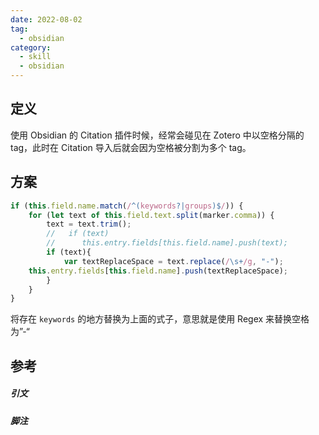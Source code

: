 ```yaml
---
date: 2022-08-02
tag:
  - obsidian
category:
  - skill
  - obsidian
---
```




## 定义

使用 Obsidian 的 Citation 插件时候，经常会碰见在 Zotero 中以空格分隔的 tag，此时在 Citation 导入后就会因为空格被分割为多个 tag。

## 方案

```js
if (this.field.name.match(/^(keywords?|groups)$/)) {
	for (let text of this.field.text.split(marker.comma)) {
		text = text.trim();
        //   if (text)
        //		this.entry.fields[this.field.name].push(text);
        if (text){
        	var textReplaceSpace = text.replace(/\s+/g, "-");
	this.entry.fields[this.field.name].push(textReplaceSpace);
        }
	}
}
```

将存在 `keywords` 的地方替换为上面的式子，意思就是使用 Regex 来替换空格为”-“

## 参考

##### 引文
##### 脚注
